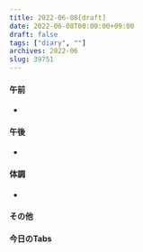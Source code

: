 ```yaml
---
title: 2022-06-08[draft]
date: 2022-06-08T00:00:00+09:00
draft: false
tags: ["diary", ""]
archives: 2022-06
slug: 39751
---
```

#### 午前
- 
#### 午後
- 
#### 体調
- 
#### その他
#### 今日のTabs